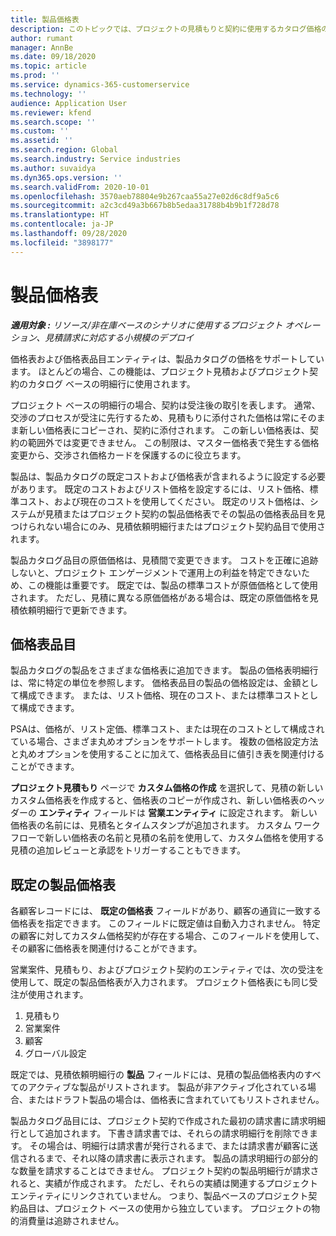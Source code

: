 ```yaml
---
title: 製品価格表
description: このトピックでは、プロジェクトの見積もりと契約に使用するカタログ価格の価格リストについて説明します。
author: rumant
manager: AnnBe
ms.date: 09/18/2020
ms.topic: article
ms.prod: ''
ms.service: dynamics-365-customerservice
ms.technology: ''
audience: Application User
ms.reviewer: kfend
ms.search.scope: ''
ms.custom: ''
ms.assetid: ''
ms.search.region: Global
ms.search.industry: Service industries
ms.author: suvaidya
ms.dyn365.ops.version: ''
ms.search.validFrom: 2020-10-01
ms.openlocfilehash: 3570aeb78804e9b267caa55a27e02d6c8df9a5c6
ms.sourcegitcommit: a2c3cd49a3b667b8b5edaa31788b4b9b1f728d78
ms.translationtype: HT
ms.contentlocale: ja-JP
ms.lasthandoff: 09/28/2020
ms.locfileid: "3898177"
---
```

# <a name="product-price-lists"></a>製品価格表

_**適用対象 :** リソース/非在庫ベースのシナリオに使用するプロジェクト オペレーション、見積請求に対応する小規模のデプロイ_

価格表および価格表品目エンティティは、製品カタログの価格をサポートしています。 ほとんどの場合、この機能は、プロジェクト見積およびプロジェクト契約のカタログ ベースの明細行に使用されます。

プロジェクト ベースの明細行の場合、契約は受注後の取引を表します。 通常、交渉のプロセスが受注に先行するため、見積もりに添付された価格は常にそのまま新しい価格表にコピーされ、契約に添付されます。 この新しい価格表は、契約の範囲外では変更できません。 この制限は、マスター価格表で発生する価格変更から、交渉され価格カードを保護するのに役立ちます。

製品は、製品カタログの既定コストおよび価格表が含まれるように設定する必要があります。 既定のコストおよびリスト価格を設定するには、リスト価格、標準コスト、および現在のコストを使用してください。 既定のリスト価格は、システムが見積またはプロジェクト契約の製品価格表でその製品の価格表品目を見つけられない場合にのみ、見積依頼明細行またはプロジェクト契約品目で使用されます。

製品カタログ品目の原価価格は、見積間で変更できます。 コストを正確に追跡しないと、プロジェクト エンゲージメントで運用上の利益を特定できないため、この機能は重要です。 既定では、製品の標準コストが原価価格として使用されます。 ただし、見積に異なる原価価格がある場合は、既定の原価価格を見積依頼明細行で更新できます。

## <a name="price-list-items"></a>価格表品目

製品カタログの製品をさまざまな価格表に追加できます。 製品の価格表明細行は、常に特定の単位を参照します。 価格表品目の製品の価格設定は、金額として構成できます。 または、リスト価格、現在のコスト、または標準コストとして構成できます。

PSAは、価格が、リスト定価、標準コスト、または現在のコストとして構成されている場合、さまざま丸めオプションをサポートします。 複数の価格設定方法と丸めオプションを使用することに加えて、価格表品目に値引き表を関連付けることができます。 

**プロジェクト見積もり** ページで **カスタム価格の作成** を選択して、見積の新しいカスタム価格表を作成すると、価格表のコピーが作成され、新しい価格表のヘッダーの **エンティティ** フィールドは **営業エンティティ** に設定されます。 新しい価格表の名前には、見積名とタイムスタンプが追加されます。 カスタム ワークフローで新しい価格表の名前と見積の名前を使用して、カスタム価格を使用する見積の追加レビューと承認をトリガーすることもできます。

 
## <a name="default-product-price-list"></a>既定の製品価格表
各顧客レコードには、 **既定の価格表** フィールドがあり、顧客の通貨に一致する価格表を指定できます。 このフィールドに既定値は自動入力されません。 特定の顧客に対してカスタム価格契約が存在する場合、このフィールドを使用して、その顧客に価格表を関連付けることができます。

営業案件、見積もり、およびプロジェクト契約のエンティティでは、次の受注を使用して、既定の製品価格表が入力されます。 プロジェクト価格表にも同じ受注が使用されます。

1.  見積もり 
2.  営業案件​​
3.  顧客
4.  グローバル設定 

既定では、見積依頼明細行の **製品** フィールドには、見積の製品価格表内のすべてのアクティブな製品がリストされます。 製品が非アクティブ化されている場合、またはドラフト製品の場合は、価格表に含まれていてもリストされません。 

製品カタログ品目には、プロジェクト契約で作成された最初の請求書に請求明細行として追加されます。 下書き請求書では、それらの請求明細行を削除できます。 その場合は、明細行は請求書が発行されるまで、または請求書が顧客に送信されるまで、それ以降の請求書に表示されます。 製品の請求明細行の部分的な数量を請求することはできません。 プロジェクト契約の製品明細行が請求されると、実績が作成されます。 ただし、それらの実績は関連するプロジェクト エンティティにリンクされていません。 つまり、製品ベースのプロジェクト契約品目は、プロジェクト ベースの使用から独立しています。 プロジェクトの物的消費量は追跡されません。
